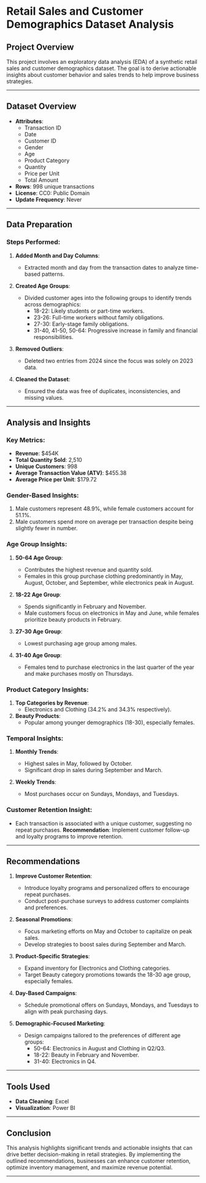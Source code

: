 # Retail Sales and Customer Demographics Dataset Analysis

## Project Overview
This project involves an exploratory data analysis (EDA) of a synthetic retail sales and customer demographics dataset. The goal is to derive actionable insights about customer behavior and sales trends to help improve business strategies.

---

## Dataset Overview
- **Attributes**:
  - Transaction ID
  - Date
  - Customer ID
  - Gender
  - Age
  - Product Category
  - Quantity
  - Price per Unit
  - Total Amount
- **Rows**: 998 unique transactions
- **License**: CC0: Public Domain
- **Update Frequency**: Never

---

## Data Preparation
### Steps Performed:
1. **Added Month and Day Columns**:
   - Extracted month and day from the transaction dates to analyze time-based patterns.

2. **Created Age Groups**:
   - Divided customer ages into the following groups to identify trends across demographics:
     - 18-22: Likely students or part-time workers.
     - 23-26: Full-time workers without family obligations.
     - 27-30: Early-stage family obligations.
     - 31-40, 41-50, 50-64: Progressive increase in family and financial responsibilities.

3. **Removed Outliers**:
   - Deleted two entries from 2024 since the focus was solely on 2023 data.

4. **Cleaned the Dataset**:
   - Ensured the data was free of duplicates, inconsistencies, and missing values.

---

## Analysis and Insights
### Key Metrics:
- **Revenue**: $454K
- **Total Quantity Sold**: 2,510
- **Unique Customers**: 998
- **Average Transaction Value (ATV)**: $455.38
- **Average Price per Unit**: $179.72

### Gender-Based Insights:
1. Male customers represent 48.9%, while female customers account for 51.1%.
2. Male customers spend more on average per transaction despite being slightly fewer in number.

### Age Group Insights:
1. **50-64 Age Group**:
   - Contributes the highest revenue and quantity sold.
   - Females in this group purchase clothing predominantly in May, August, October, and September, while electronics peak in August.

2. **18-22 Age Group**:
   - Spends significantly in February and November.
   - Male customers focus on electronics in May and June, while females prioritize beauty products in February.

3. **27-30 Age Group**:
   - Lowest purchasing age group among males.

4. **31-40 Age Group**:
   - Females tend to purchase electronics in the last quarter of the year and make purchases mostly on Thursdays.

### Product Category Insights:
1. **Top Categories by Revenue**:
   - Electronics and Clothing (34.2% and 34.3% respectively).
2. **Beauty Products**:
   - Popular among younger demographics (18-30), especially females.

### Temporal Insights:
1. **Monthly Trends**:
   - Highest sales in May, followed by October.
   - Significant drop in sales during September and March.

2. **Weekly Trends**:
   - Most purchases occur on Sundays, Mondays, and Tuesdays.

### Customer Retention Insight:
- Each transaction is associated with a unique customer, suggesting no repeat purchases. 
  **Recommendation**: Implement customer follow-up and loyalty programs to improve retention.

---

## Recommendations
1. **Improve Customer Retention**:
   - Introduce loyalty programs and personalized offers to encourage repeat purchases.
   - Conduct post-purchase surveys to address customer complaints and preferences.

2. **Seasonal Promotions**:
   - Focus marketing efforts on May and October to capitalize on peak sales.
   - Develop strategies to boost sales during September and March.

3. **Product-Specific Strategies**:
   - Expand inventory for Electronics and Clothing categories.
   - Target Beauty category promotions towards the 18-30 age group, especially females.

4. **Day-Based Campaigns**:
   - Schedule promotional offers on Sundays, Mondays, and Tuesdays to align with peak purchasing days.

5. **Demographic-Focused Marketing**:
   - Design campaigns tailored to the preferences of different age groups:
     - 50-64: Electronics in August and Clothing in Q2/Q3.
     - 18-22: Beauty in February and November.
     - 31-40: Electronics in Q4.

---

## Tools Used
- **Data Cleaning**: Excel
- **Visualization**: Power BI

---

## Conclusion
This analysis highlights significant trends and actionable insights that can drive better decision-making in retail strategies. By implementing the outlined recommendations, businesses can enhance customer retention, optimize inventory management, and maximize revenue potential.

---

